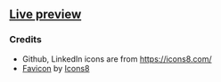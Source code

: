 ## [Live preview](https://findme-e0ce0.web.app/)

### Credits
- Github, LinkedIn icons are from https://icons8.com/
- <a target="_blank" href="https://icons8.com/icon/K34PJqYqWnDA/where">Favicon</a> by <a target="_blank" href="https://icons8.com">Icons8</a>
